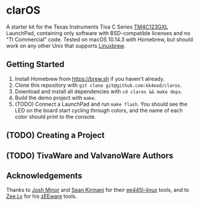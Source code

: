 # clarOS

A starter kit for the Texas Instruments Tiva C Series [TM4C123GXL][launchpad]
LaunchPad, containing only software with BSD-compatible licenses and no
"TI Commercial" code. Tested on macOS 10.14.3 with Homebrew, but should work
on any other Unix that supports [Linuxbrew][linuxbrew].

## Getting Started

1. Install Homebrew from <https://brew.sh> if you haven't already.
2. Clone this repository with `git clone git@github.com:kk4ead/claros`.
3. Download and install all dependencies with `cd claros && make deps`.
4. Build the demo project with `make`.
5. (TODO) Connect a LaunchPad and run `make flash`.
   You should see the LED on the board start cycling through colors,
   and the name of each color should print to the console.

## (TODO) Creating a Project

## (TODO) TivaWare and ValvanoWare Authors

## Acknowledgements

Thanks to [Josh Minor][jishminor] and [Sean Kirmani][kirmani] for their
[ee445l-linux][ee445l-linux] tools, and to [Zee Lv][ZeeLivermorium] for his
[zEEware][zEEware] tools.

[launchpad]: http://www.ti.com/tool/EK-TM4C123GXL
[linuxbrew]: http://linuxbrew.sh
[jishminor]: https://github.com/jishminor
[kirmani]: https://github.com/kirmani
[ee445l-linux]: https://github.com/jishminor/ee445l-linux
[ZeeLivermorium]: https://github.com/ZeeLivermorium
[zEEware]: https://github.com/ZeeLivermorium/zEEware
